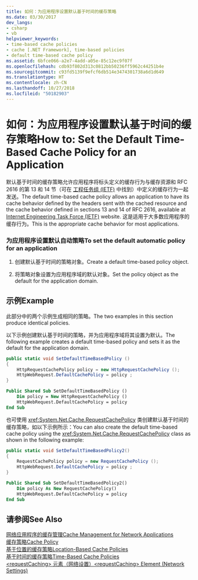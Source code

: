 ```yaml
---
title: 如何：为应用程序设置默认基于时间的缓存策略
ms.date: 03/30/2017
dev_langs:
- csharp
- vb
helpviewer_keywords:
- time-based cache policies
- cache [.NET Framework], time-based policies
- default time-based cache policy
ms.assetid: 6bfce066-a2e7-4add-a05e-85c12ec9f07f
ms.openlocfilehash: cdb93f802d313c0812bb50236ff5962c44251b4e
ms.sourcegitcommit: c93fd5139f9efcf6db514e3474301738a6d1d649
ms.translationtype: HT
ms.contentlocale: zh-CN
ms.lasthandoff: 10/27/2018
ms.locfileid: "50182903"
---
```

# <a name="how-to-set-the-default-time-based-cache-policy-for-an-application"></a><span data-ttu-id="4af74-102">如何：为应用程序设置默认基于时间的缓存策略</span><span class="sxs-lookup"><span data-stu-id="4af74-102">How to: Set the Default Time-Based Cache Policy for an Application</span></span>
<span data-ttu-id="4af74-103">默认基于时间的缓存策略允许应用程序将标头定义的缓存行为与缓存资源和 RFC 2616 的第 13 和 14 节（可在 [工程任务组 (IETF)](https://www.ietf.org/) 中找到）中定义的缓存行为一起发送。</span><span class="sxs-lookup"><span data-stu-id="4af74-103">The default time-based cache policy allows an application to have its cache behavior defined by the headers sent with the cached resource and the cache behavior defined in sections 13 and 14 of RFC 2616, available at [Internet Engineering Task Force (IETF)](https://www.ietf.org/) website.</span></span> <span data-ttu-id="4af74-104">这是适用于大多数应用程序的缓存行为。</span><span class="sxs-lookup"><span data-stu-id="4af74-104">This is the appropriate cache behavior for most applications.</span></span>  
  
### <a name="to-set-the-default-automatic-policy-for-an-application"></a><span data-ttu-id="4af74-105">为应用程序设置默认自动策略</span><span class="sxs-lookup"><span data-stu-id="4af74-105">To set the default automatic policy for an application</span></span>  
  
1.  <span data-ttu-id="4af74-106">创建默认基于时间的策略对象。</span><span class="sxs-lookup"><span data-stu-id="4af74-106">Create a default time-based policy object.</span></span>  
  
2.  <span data-ttu-id="4af74-107">将策略对象设置为应用程序域的默认对象。</span><span class="sxs-lookup"><span data-stu-id="4af74-107">Set the policy object as the default for the application domain.</span></span>  
  
## <a name="example"></a><span data-ttu-id="4af74-108">示例</span><span class="sxs-lookup"><span data-stu-id="4af74-108">Example</span></span>  
 <span data-ttu-id="4af74-109">此部分中的两个示例生成相同的策略。</span><span class="sxs-lookup"><span data-stu-id="4af74-109">The two examples in this section produce identical policies.</span></span>  
  
 <span data-ttu-id="4af74-110">以下示例创建默认基于时间的策略，并为应用程序域将其设置为默认。</span><span class="sxs-lookup"><span data-stu-id="4af74-110">The following example creates a default time-based policy and sets it as the default for the application domain.</span></span>  
  
```csharp  
public static void SetDefaultTimeBasedPolicy ()  
{  
    HttpRequestCachePolicy policy = new HttpRequestCachePolicy ();  
    HttpWebRequest.DefaultCachePolicy = policy ;  
}  
```  
  
```vb  
Public Shared Sub SetDefaultTimeBasedPolicy ()  
    Dim policy = New HttpRequestCachePolicy ()  
    HttpWebRequest.DefaultCachePolicy = policy  
End Sub  
```  
  
 <span data-ttu-id="4af74-111">也可使用 <xref:System.Net.Cache.RequestCachePolicy> 类创建默认基于时间的缓存策略，如以下示例所示：</span><span class="sxs-lookup"><span data-stu-id="4af74-111">You can also create the default time-based cache policy using the <xref:System.Net.Cache.RequestCachePolicy> class as shown in the following example:</span></span>  
  
```csharp  
public static void SetDefaultTimeBasedPolicy2()  
{  
    RequestCachePolicy policy = new RequestCachePolicy ();  
    HttpWebRequest.DefaultCachePolicy = policy ;  
}  
```  
  
```vb  
Public Shared Sub SetDefaultTimeBasedPolicy2()  
    Dim policy As New RequestCachePolicy()  
    HttpWebRequest.DefaultCachePolicy = policy  
End Sub  
```  
  
## <a name="see-also"></a><span data-ttu-id="4af74-112">请参阅</span><span class="sxs-lookup"><span data-stu-id="4af74-112">See Also</span></span>  
 [<span data-ttu-id="4af74-113">网络应用程序的缓存管理</span><span class="sxs-lookup"><span data-stu-id="4af74-113">Cache Management for Network Applications</span></span>](../../../docs/framework/network-programming/cache-management-for-network-applications.md)  
 [<span data-ttu-id="4af74-114">缓存策略</span><span class="sxs-lookup"><span data-stu-id="4af74-114">Cache Policy</span></span>](../../../docs/framework/network-programming/cache-policy.md)  
 [<span data-ttu-id="4af74-115">基于位置的缓存策略</span><span class="sxs-lookup"><span data-stu-id="4af74-115">Location-Based Cache Policies</span></span>](../../../docs/framework/network-programming/location-based-cache-policies.md)  
 [<span data-ttu-id="4af74-116">基于时间的缓存策略</span><span class="sxs-lookup"><span data-stu-id="4af74-116">Time-Based Cache Policies</span></span>](../../../docs/framework/network-programming/time-based-cache-policies.md)  
 [<span data-ttu-id="4af74-117">\<requestCaching> 元素（网络设置）</span><span class="sxs-lookup"><span data-stu-id="4af74-117">\<requestCaching> Element (Network Settings)</span></span>](../../../docs/framework/configure-apps/file-schema/network/requestcaching-element-network-settings.md)
